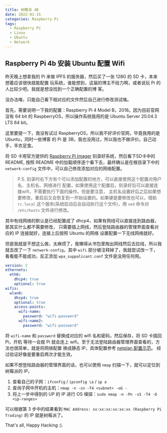 ```yaml
---
title: 树莓派 4B
date: 2022-01-15
categories: Raspberry Pi
tags:
  - Raspberry Pi
  - Linux
  - Ubuntu
  - Network
---
```


## Raspberry Pi 4b 安装 Ubuntu 配置 Wifi

昨天晚上想拿我的 Pi 来做 IPFS 的服务器，然后买了一张 128G 的 SD 卡，本来想着应该很快就能配置
玩系统，谁能想到，这届的博主不给力啊，或者说玩 Pi 的人比较少吧。我就是想没找到一个正确配置的博
客。

没办法咯，只能自己看下相对应的文件然后自己进行修改测试咯。

首先，需要说明一下我的配置：Raspberry Pi 4 Model B，2018。因为目前官网没有 64 bit 的
RaspberryOS，所以操作系统我用的是 Ubuntu Server 20.04.3 LTS 64 bit。

这里要提一下，我没有试过 RaspberryOS，所以我不好评价官网，毕竟我用的是 Ubuntu，同时一些博客
的 Pi 是 3B，我也没用过，所以我也不做评价。自己动手，丰衣足食。

将 SD 卡用官方提供的 [Raspberry Pi Imager][rasp] 刻录好系统，然后看下SD卡中的 README,
按照 README 中的加载顺序逐个看下去，最终确认是在根目录下中的 `network-config`
文件中，可以自己修改添加对应的网络配置。

[rasp]: https://www.raspberrypi.com/software/

> P.S. 刻录时右下方有个可以添加配置的地方，可以直接使用这个配置对用户名、主机名、网络进行
> 配置，如果使用这个配置后，刻录好后可以直接连接wifi，不需要执行下面的操作。但是要注意，
> 主机名设置好后之后如果想要修改，重启后又会恢复到一开始设置的。如果硬是要修改也可以，借助
> `rc.local` 这个服务(系统启动后会自动执行这个文件)，用 `sed` 命令对 `/etc/hosts`
> 文件进行修改。

其中有线网络的默认是已经配置成了 dhcp4，如果有网线可以直接连到路由器，那其实什么都不需要修改，
只需要插上网线，然后登陆路由器的管理界面查看对应的 IP 连接就好，连接上后按照 Ubuntu 的网络
设置配置一下无线网络就好。

但是我就是不想这么做，太麻烦了，我懒得从书包里掏出网线然后去拉线，所以我就去改了一下
`network-config`，其中  `wifi` 部分被注释掉了，我就尝试改一下，看看能不能成功，反正添加
`wpa_suppalicant.conf` 文件是没用任何用。

```yaml
version: 2
ethernets:
  eth0:
    dhcp4: true
    optional: true
wifis:
  wlan0:
    dhcp4: true
    optional: true
    access-points:
      wifi-name:
        password: "wifi-password"
      wifi-name2:
        password: "wifi-password"
```

将 `wifi-name` 和 `password` 替换成对应的 wifi 名和密码，然后保存，将 SD 卡插回 Pi，开机
等待一会就 Pi 就会连上 wifi。至于无法登陆路由器管理界面查看的，方法也很简单，就是将网络配置
换成静态 IP，具体配置参考 [netplan 配置示范](https://netplan.io/examples/)。
经过验证好像是要重启两次才能生效。

如果不想登陆路由器的管理界面的话，也可以使用 `nmap` 扫描一下，就可以定位到树莓派的 IP。

1. 查看自己的子网：`ifconfig` / `ipconfig \a` / `ip a`
2. 查询子网中开机的主机：`nmap -n -sn -T4 <subnet> -oG -`
3. 将上一步中得到的 UP 的 IP 进行 OS 嗅探：`sudo nmap -n -Pn -sS -T4 -O <ip-ranges>`

可以根据第 3 步中的结果看到 `MAC Address: xx:xx:xx:xx:xx:xx (Raspberry Pi Trading)`
的 IP 就是树莓派了。

That's all, Happy Hacking :).
